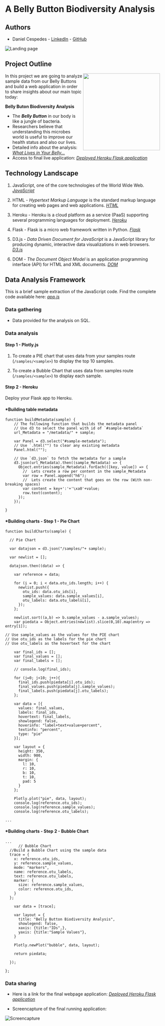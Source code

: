 # A Belly Button Biodiversity Analysis 

## Authors
* Daniel Cespedes - [LinkedIn](https://www.linkedin.com/in/selinzorob/) - [GitHub](https://github.com/danielczz)


![Landing page](static/Images/00.jpg)

## Project Outline
<img src="static/Images/03.png" width="250" height="250" align="right"> 
In this project we are going to analyze sample data from our Belly Buttons and build a web application in order to share insights about our main topic today:

 **Belly Buton Biodiversity Analysis**

 - The _**Belly Button**_ in our body is like a jungle of bacteria.
 - Researchers believe that understanding this microbes world is useful to improve our health status and also our lives.
- Detailed info about the analysis: [_What Lives in Your Belly..._](https://news.nationalgeographic.com/news/2012/11/121114-belly-button-bacteria-science-health-dunn/)
- Access to final live application: 
[_Deployed Heroku Flask application_](https://belly-button-biodiversity-dscz.herokuapp.com/)


## Technology Landscape

1. JavaScript, one of the core technologies of the World Wide Web.
[_JavaScript_](https://www.javascript.com/)

1. HTML - _Hypertext Markup Language_ is the standard markup language for creating web pages and web applications.
[_HTML_](https://www.w3.org/html/)

1. Heroku - Heroku is a cloud platform as a service (PaaS) supporting several programming languages for deployment.
[_Heroku_](https://www.heroku.com/)

1. Flask - Flask is a micro web framework written in Python. 
[_Flask_](http://flask.pocoo.org/)


1. D3.js - _Data Driven Document for JavaScript_ is a JavaScript library for producing dynamic, interactive data visualizations in web browsers.
[_D3.js_](https://d3js.org/)

1. DOM - _The Document Object Model_ is an application programming interface (API) for HTML and XML documents.
[_DOM_](https://www.w3.org/TR/DOM-Level-1/introduction.html)


## Data Analysis Framework

This is a brief sample extraction of the JavaScript code. Find the complete code available here: [_app.js_](static/js/app.js)

### **Data gathering**
- Data provided for the analysis on SQL.


### **Data analysis**

#### Step 1 - Plotly.js
1. To create a PIE chart that uses data from your samples route (`/samples/<sample>`) to display the top 10 samples.


1. To create a Bubble Chart that uses data from samples route (`/samples/<sample>`) to display each sample.

#### Step 2 - Heroku
Deploy your Flask app to Heroku.


#### ***Building table metadata**
```JS
function buildMetadata(sample) {
    // The following function that builds the metadata panel
    // Use d3 to select the panel with id of `#sample-metadata`
    url_Metadata = "/metadata/" + sample;    

    var Panel = d3.select("#sample-metadata");
    // Use `.html("") to clear any existing metadata
    Panel.html("");

    // Use `d3.json` to fetch the metadata for a sample
    d3.json(url_Metadata).then((sample_Metadata) => {
      Object.entries(sample_Metadata).forEach(([key, value]) => {       
        //  Lets create a row per content in the sample_Metadata
        var row = Panel.append("h6");       
        //  Lets create the content that goes on the row (With non-breaking spaces)
        var content = key+':'+'\xa0'+value;       
        row.text(content);
      });
    });

}
```

#### ***Building charts - Step 1 - Pie Chart**
```JS
function buildCharts(sample) {

  // Pie Chart

  var datajson = d3.json("/samples/"+ sample);

  var newlist = [];

  datajson.then((data) => {
     
    var reference = data;

    for (i = 0; i < data.otu_ids.length; i++) { 
      newlist.push({
        otu_ids: data.otu_ids[i], 
        sample_values: data.sample_values[i], 
        otu_labels: data.otu_labels[i], 
      });
    };

    newlist.sort((a,b) => b.sample_values - a.sample_values);
    var piedata = Object.entries(newlist).slice(0,10).map(entry => entry[1]);

// Use sample_values as the values for the PIE chart
// Use otu_ids as the labels for the pie chart
// Use otu_labels as the hovertext for the chart

    var final_ids = [];
    var final_values = [];
    var final_labels = [];

    // console.log(final_ids);

    for (j=0; j<10; j++){
      final_ids.push(piedata[j].otu_ids);
      final_values.push(piedata[j].sample_values);
      final_labels.push(piedata[j].otu_labels);
    };

    var data = [{
      values: final_values,
      labels: final_ids,
      hovertext: final_labels,
      showlegend: false,
      hoverinfo: "label+text+value+percent",
      textinfo: "percent",
      type: "pie"
    }];
  
    var layout = {
      height: 350,
      width: 900,
      margin: {
        l: 10,
        r: 10,
        b: 10, 
        t: 10,
        pad: 5
      }
    };
  
    Plotly.plot("pie", data, layout);   
    console.log(reference.otu_ids);
    console.log(reference.sample_values);
    console.log(reference.otu_labels);

...
```

#### ***Building charts - Step 2 - Bubble Chart**
```JS
...
      // Bubble Chart
  //Build a Bubble Chart using the sample data      
  trace = {
    x: reference.otu_ids,
    y: reference.sample_values,
    mode: "markers",
    name: reference.otu_labels,
    text: reference.otu_labels,
    marker: {
      size: reference.sample_values,
      color: reference.otu_ids,
    }              
  };

    var data = [trace];

    var layout = {
      title: "Belly Button Biodiversity Analysis",
      showlegend: false,
      xaxis: {title:"IDs",},
      yaxis: {title:"Sample Values"},
    }

    Plotly.newPlot("bubble", data, layout);

    return piedata;

  });

};
```

### **Data sharing**
- Here is a link for the final webpage application:
[_Deployed Heroku Flask application_](https://belly-button-biodiversity-dscz.herokuapp.com/) 

- Screencapture of the final running application: 

![Screencapture](static/Images/screencapture.png)
